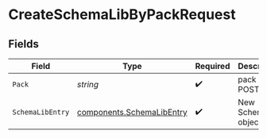 # CreateSchemaLibByPackRequest


## Fields

| Field                                                                  | Type                                                                   | Required                                                               | Description                                                            |
| ---------------------------------------------------------------------- | ---------------------------------------------------------------------- | ---------------------------------------------------------------------- | ---------------------------------------------------------------------- |
| `Pack`                                                                 | *string*                                                               | :heavy_check_mark:                                                     | pack ID to POST                                                        |
| `SchemaLibEntry`                                                       | [components.SchemaLibEntry](../../models/components/schemalibentry.md) | :heavy_check_mark:                                                     | New Schema object                                                      |